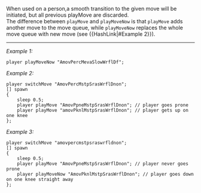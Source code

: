 When used on a person,a smooth transition to the given move will be initiated, but all previous playMove are discarded. <br>
The difference between `playMove` and `playMoveNow` is that `playMove` adds another move to the move queue, while `playMoveNow` replaces the whole move queue with new move (see {{HashLink|#Example 2}}).


---
*Example 1:*
```sqf
player playMoveNow "AmovPercMevaSlowWrflDf";
```

*Example 2:*
```sqf
player switchMove "AmovPercMstpSrasWrflDnon";
[] spawn 
{
	sleep 0.5;
	player playMove "AmovPpneMstpSrasWrflDnon"; // player goes prone
	player playMove "amovPknlMstpSrasWrflDnon"; // player gets up on one knee
};
```

*Example 3:*
```sqf
player switchMove "amovpercmstpsraswrfldnon";
[] spawn
{
	sleep 0.5;
	player playMove "AmovPpneMstpSrasWrflDnon"; // player never goes prone
	player playMoveNow "AmovPknlMstpSrasWrflDnon"; // player goes down on one knee straight away
};
```